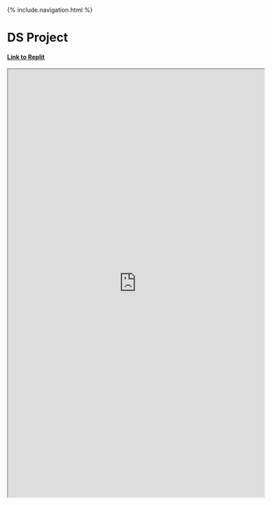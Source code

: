 {% include.navigation.html %}

# DS Project

#### [Link to Replit](https://replit.com/@allisonthuang/allisonthuanggithubio-1)

<iframe height="1000px" width="600px" src="https://replit.com/@allisonthuang/allisonthuanggithubio-1?lite=true#main.py"></iframe>
